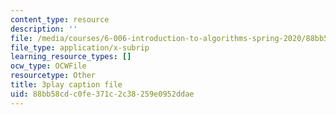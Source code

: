 ```yaml
---
content_type: resource
description: ''
file: /media/courses/6-006-introduction-to-algorithms-spring-2020/88bb58cdc0fe371c2c38259e0952ddae_yndgIDO0zQQ.srt
file_type: application/x-subrip
learning_resource_types: []
ocw_type: OCWFile
resourcetype: Other
title: 3play caption file
uid: 88bb58cd-c0fe-371c-2c38-259e0952ddae
---
```

